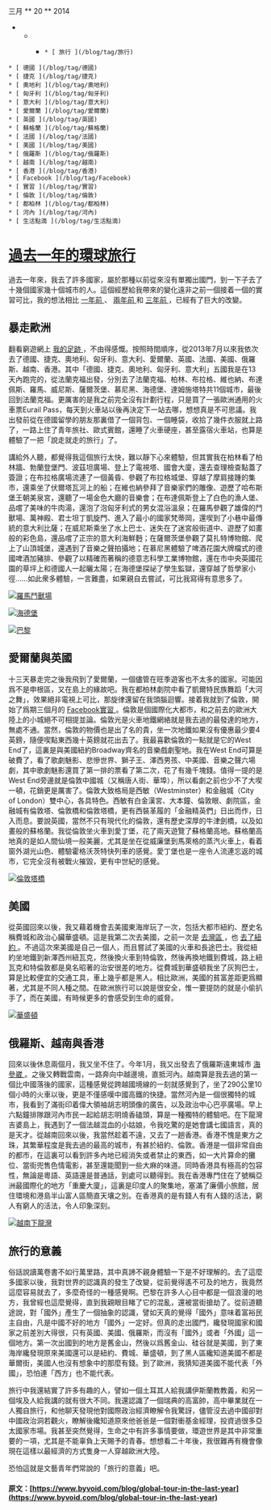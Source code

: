 三月  ** 20 ** 2014 

  *   *   *     * [ 旅行 ](/blog/tag/旅行)
    * [ 德國 ](/blog/tag/德國)
    * [ 捷克 ](/blog/tag/捷克)
    * [ 奧地利 ](/blog/tag/奧地利)
    * [ 匈牙利 ](/blog/tag/匈牙利)
    * [ 意大利 ](/blog/tag/意大利)
    * [ 愛爾蘭 ](/blog/tag/愛爾蘭)
    * [ 英國 ](/blog/tag/英國)
    * [ 蘇格蘭 ](/blog/tag/蘇格蘭)
    * [ 法國 ](/blog/tag/法國)
    * [ 美國 ](/blog/tag/美國)
    * [ 俄羅斯 ](/blog/tag/俄羅斯)
    * [ 越南 ](/blog/tag/越南)
    * [ 香港 ](/blog/tag/香港)
    * [ Facebook ](/blog/tag/Facebook)
    * [ 實習 ](/blog/tag/實習)
    * [ 倫敦 ](/blog/tag/倫敦)
    * [ 都柏林 ](/blog/tag/都柏林)
    * [ 河內 ](/blog/tag/河內)
    * [ 生活點滴 ](/blog/tag/生活點滴)

#  [ 過去一年的環球旅行 ](/blog/global-tour-in-the-last-year)

過去一年來，我去了許多國家，屬於那種以前從來沒有單獨出國門，到一下子去了十幾個國家幾十個城市的人。這個經歷給我帶來的變化遠非之前一個接着一個的實習可比，我的想法相比 [ 一年前 ](https://www.byvoid.com/blog/oversea-internship-interviews) 、 [ 兩年前 ](https://www.byvoid.com/blog/recent-one-year) 和 [ 三年前 ](https://www.byvoid.com/blog/treasure-young-days/) ，已經有了巨大的改變。 

##  暴走歐洲 

翻看窮遊網上 [ 我的足跡 ](http://www.qyer.com/u/1754807/footprint) ，不由得感慨。按照時間順序，從2013年7月以來我依次去了德國、捷克、奧地利、匈牙利、意大利、愛爾蘭、英國、法國、美國、俄羅斯、越南、香港。其中「德國、捷克、奧地利、匈牙利、意大利」五國我是在13天內跑完的，從法蘭克福出發，分別去了法蘭克福、柏林、布拉格、維也納、布達佩斯、羅馬、威尼斯、薩爾茨堡、慕尼黑、海德堡、達姆施塔特共11個城市，最後回到法蘭克福。更厲害的是我之前完全沒有計劃行程，只是買了一張歐洲通用的火車票Eurail Pass，每天到火車站以後再決定下一站去哪，想想真是不可思議。我出發前從在德國留學的朋友那裏借了一個背包、一個睡袋，收拾了幾件衣服就上路了，一路上住了青年旅社、歐式賓館，還睡了火車硬座，甚至露宿火車站，也算是體驗了一把「說走就走的旅行」了。 

講給外人聽，都覺得我這個旅行太快，難以靜下心來體驗，但其實我在柏林看了柏林牆、勃蘭登堡門、波茲坦廣場、登上了電視塔、國會大廈，還去查理檢查點蓋了簽證；在布拉格廣場流連了一個黃昏、參觀了布拉格城堡、穿越了摩肩接踵的集市，還乘坐了伏爾塔瓦河上的船；在維也納參拜了音樂家們的雕像、遊歷了哈布斯堡王朝美泉宮，還聽了一場金色大廳的音樂會；在布達佩斯登上了白色的漁人堡、品嚐了美味的牛肉湯，還泡了泡匈牙利式的男女混浴溫泉；在羅馬參觀了雄偉的鬥獸場、萬神殿、君士坦丁凱旋門、進入了最小的國家梵蒂岡，還喫到了小巷中最傳統的意大利比薩；在威尼斯乘坐了水上巴士、迷失在了迷宮般街道中、遊歷了如畫般的彩色島，還品嚐了正宗的意大利海鮮麪；在薩爾茨堡參觀了莫扎特博物館、爬上了山頂城堡，還遇到了音樂之聲拍攝地；在慕尼黑體驗了啤酒花園大牌檔式的德國啤酒加豬排、參觀了以精確而著稱的德意志科學工業博物館，還在市中央英國花園的草坪上和德國人一起曬太陽；在海德堡探祕了學生監獄，還穿越了哲學家小徑……如此衆多體驗，一言難盡，如果親自去嘗試，可比我寫得有意思多了。 

[ ![羅馬鬥獸場](https://www.byvoid.com/upload/blog/global-tour-last-year/thumb/rome-colosseum.jpg) ](https://www.byvoid.com/upload/blog/global-tour-last-year/rome-colosseum.jpg)

[ ![海德堡](https://www.byvoid.com/upload/blog/global-tour-last-year/thumb/heidelberg.jpg) ](https://www.byvoid.com/upload/blog/global-tour-last-year/heidelberg.jpg)

[ ![巴黎](https://www.byvoid.com/upload/blog/global-tour-last-year/thumb/paris.jpg) ](https://www.byvoid.com/upload/blog/global-tour-last-year/paris.jpg)

##  愛爾蘭與英國 

十三天暴走完之後我飛到了愛爾蘭，一個儘管在旺季遊客也不太多的國家。可能因爲不是申根區，又在島上的緣故吧。我在都柏林劇院中看了凱爾特民族舞蹈「大河之舞」，效果絕非電視上可比，那旋律還留在我頭腦迴響。接着我就到了倫敦，開始了爲期三個月的 [ Facebook實習 ](https://www.byvoid.com/blog/oversea-internship-interviews) 。倫敦是個國際化大都市，和之前去的歐洲大陸上的小城絕不可相提並論。倫敦光是火車地鐵網絡就是我去過的最發達的地方，無處不通。當然，倫敦的物價也是出了名的貴，坐一次地鐵如果沒有優惠最少要4英鎊，隨便喫點東西幾十英鎊就花出去了。我最喜歡倫敦的一點就是它的West End了，這裏是與美國紐約Broadway齊名的音樂戲劇聖地。我在West End可算是破費了，看了歌劇魅影、悲慘世界、獅子王、澤西男孩、中美國、音樂之聲六場劇，其中歌劇魅影還買了第一排的票看了第二次，花了有幾千塊錢。值得一提的是West End旁邊就是倫敦中國城（又稱唐人街、華埠），所以看劇之前也少不了大喫一頓，花銷更是厲害了。倫敦大致格局是西敏（Westminster）和金融城（City of London）雙中心，各具特色。西敏有白金漢宮、大本鐘、倫敦眼、劇院區，金融城有倫敦塔、倫敦橋和倫敦塔橋，更有西裝革履的「金融精英們」日出而作，日入而息。要說英國，當然不只有現代化的倫敦，還有歷史深厚的牛津劍橋，以及如畫般的蘇格蘭。我從倫敦坐火車到愛丁堡，花了兩天遊覽了蘇格蘭高地。蘇格蘭高地真的是如人間仙境一般美麗，尤其是坐在從威廉堡到馬萊格的蒸汽火車上，看着窗外湖光山色、體驗霍格沃茨特快列車的感覺。愛丁堡也是一座令人流連忘返的城市，它完全沒有被戰火摧毀，更有中世紀的感覺。 

[ ![倫敦塔橋](https://www.byvoid.com/upload/blog/global-tour-last-year/thumb/london-bridge-tower.jpg) ](https://www.byvoid.com/upload/blog/global-tour-last-year/london-bridge-tower.jpg)

##  美國 

從英國回來以後，我又藉着機會去美國東海岸玩了一次，包括大都市紐約、歷史名稱費城和政治心臟華盛頓。這是我第二次去美國，之前一次是 [ 去灣區 ](https://www.byvoid.com/blog/usa-tour-bay-area) ，也 [ 去了紐約 ](https://www.byvoid.com/blog/usa-tour-new-york-city) 。不過這次來美國是自己一個人，而且嘗試了美國的火車和長途巴士。我從紐約坐地鐵到新澤西州紐瓦克，然後換火車到特倫敦，然後再換地鐵到費城，路上紐瓦克和特倫敦都是臭名昭著的治安很差的地方。從費城到華盛頓我坐了灰狗巴士，算是比較便宜的交通工具，車上幾乎都是黑人。相比歐洲，美國的貧富差距更爲顯著，尤其是不同人種之間。在歐洲旅行可以說是很安全，惟一要提防的就是小偷扒手了，而在美國，有時候更多的會感受到生命的威脅。 

[ ![華盛頓](https://www.byvoid.com/upload/blog/global-tour-last-year/thumb/washington.jpg) ](https://www.byvoid.com/upload/blog/global-tour-last-year/washington.jpg)

##  俄羅斯、越南與香港 

回來以後休息兩個月，我又坐不住了。今年1月，我又出發去了俄羅斯遠東城市 [ 海參崴 ](https://www.byvoid.com/blog/vladivostok-tour) 。之後又轉戰雲南，一路奔向中越邊境，直抵河內。越南算是我去過的第一個比中國落後的國家，這種感覺從跨越國境線的一刻就感覺到了，坐了290公里10個小時的火車以後，更是不僅感嘆中國高鐵的快捷。當然河內是一個很獨特的城市，我看到了滿街印着偉大領袖胡志明頭像的廣告，以及政治中心巴亭廣場。早上六點鐘排隊跟河內市民一起給胡志明燒香磕頭，算是一種獨特的體驗吧。在下龍灣吉婆島上，我遇到了一個法越混血的小姑娘，令我吃驚的是她會講七國語言，真的是天才。從越南回來以後，我當然趁着不遠，又去了一趟香港。香港不愧是東方之珠，其繁華程度是我去過的最高的城市，有甚於紐約、倫敦。香港是一個非常自由的都市，在這裏可以看到許多內地已經消失或者禁止的東西，如一大片算命的攤位、當街兜售色情電影，甚至還能聞到一些大麻的味道。同時香港具有極高的包容性，無論是粵語、英語還是普通話，到處可以聽得到。我在香港專門住在了號稱亞洲最國際化的地方「重慶大廈」，這裏是印度人的聚集地，塞滿了廉價小旅館，居住環境和港島半山富人區簡直天壤之別。在香港真的是有錢人有有人錢的活法，窮人有窮人的活法，令人印象深刻。 

[ ![越南下龍灣](https://www.byvoid.com/upload/blog/global-tour-last-year/thumb/vietnam.jpg) ](https://www.byvoid.com/upload/blog/global-tour-last-year/vietnam.jpg)

##  旅行的意義 

俗話說讀萬卷書不如行萬里路，其中真諦不親身體驗一下是不好理解的。去了這麼多國家以後，我對世界的認識真的發生了改變，從前覺得遙不可及的地方，我竟然這麼容易就去了，多麼奇怪的一種感覺啊。巴黎在許多人心目中都是一個浪漫的地方，我曾經也這麼覺得，直到我親眼目睹了它的混亂，還被當街搶劫了。從前道聽途說，對「國外」產生了一個抽象的認識，譬如天真的覺得「國外」意味着富裕民主自由，凡是中國不好的地方「國外」一定好。但真的走出國門，纔發現國家和國家之前差別大得很，只有英國、美國、俄羅斯，而沒有「國外」或者「外國」這一個地方。第一次出國到的地方是舊金山，然後以爲舊金山、硅谷就是美國，到了東海岸纔發現原來美國還可以是紐約、費城、華盛頓，到了黑人區纔知道美國不都是華爾街，美國人也沒有想象中的那麼有錢。到了歐洲，我猜知道美國不能代表「外國」，恐怕連「西方」也不能代表。 

旅行中我還結實了許多有趣的人，譬如一個土耳其人給我講伊斯蘭教教義，和另一個埃及人給我講的就有很大不同。我還認識了一個瑞典的高富帥，高中畢業就在一人獨自旅行，和他聊天發現他對國際政治經濟瞭解令我驚訝，儘管沒去過中國卻對中國政治洞若觀火，瞭解後纔知道原來他爸爸是一個對衝基金經理，投資過很多亞太國家市場。我甚至突然覺得，生命之中有許多事情要做，環遊世界是其中非常重要的一項，尤其是不能辜負上天賜予的青春。想想看二十年後，我很難再有機會像現在這樣以最經濟的方式隻身一人穿越歐洲大陸。 

恐怕這就是文藝青年們常說的「旅行的意義」吧。 
#### 原文：[https://www.byvoid.com/blog/global-tour-in-the-last-year](https://www.byvoid.com/blog/global-tour-in-the-last-year)